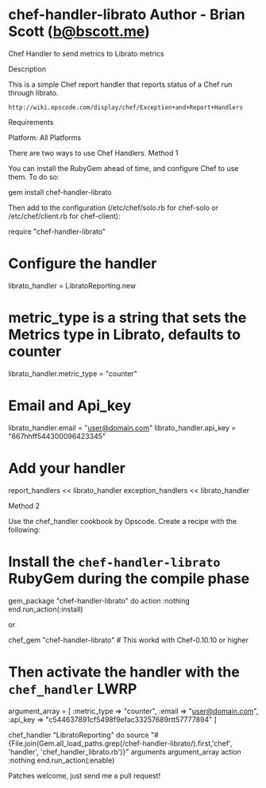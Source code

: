 chef-handler-librato
Author - Brian Scott (b@bscott.me)
====================

Chef Handler to send metrics to Librato metrics

Description

This is a simple Chef report handler that reports status of a Chef run through librato.

    http://wiki.opscode.com/display/chef/Exception+and+Report+Handlers

Requirements

Platform: All Platforms


There are two ways to use Chef Handlers.
Method 1

You can install the RubyGem ahead of time, and configure Chef to use them. To do so:

gem install chef-handler-librato

Then add to the configuration (/etc/chef/solo.rb for chef-solo or /etc/chef/client.rb for chef-client):

require "chef-handler-librato"

# Configure the handler
librato_handler = LibratoReporting.new

# metric_type is a string that sets the Metrics type in Librato, defaults to counter
librato_handler.metric_type = "counter"

# Email and Api_key
librato_handler.email = "user@domain.com"
librato_handler.api_key = "667hhff544300096423345"

# Add your handler
report_handlers << librato_handler
exception_handlers << librato_handler

Method 2

Use the chef_handler cookbook by Opscode. Create a recipe with the following:

# Install the `chef-handler-librato` RubyGem during the compile phase
gem_package "chef-handler-librato" do
  action :nothing
end.run_action(:install)

or 

chef_gem "chef-handler-librato" # This workd with Chef-0.10.10 or higher

# Then activate the handler with the `chef_handler` LWRP
argument_array = [
    :metric_type => "counter",
    :email => "user@domain.com",
    :api_key => "c544637891cf5498f9efac33257689rtt57777894"
]

chef_handler "LibratoReporting" do
  source "#{File.join(Gem.all_load_paths.grep(/chef-handler-librato/).first,'chef', 'handler', 'chef_handler_librato.rb')}"
  arguments argument_array
  action :nothing
end.run_action(:enable)


Patches welcome, just send me a pull request!


